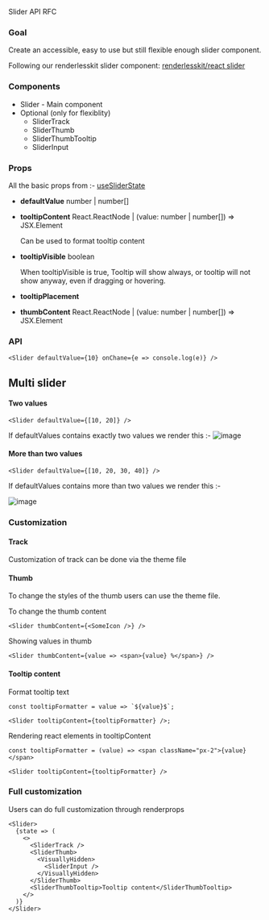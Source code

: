 Slider API RFC

### Goal

Create an accessible, easy to use but still flexible enough slider component.

Following our renderlesskit slider component:
[renderlesskit/react slider](https://github.com/timelessco/renderlesskit-react/blob/master/docs/slider.md)

### Components

- Slider - Main component
- Optional (only for flexiblity)
  - SliderTrack
  - SliderThumb
  - SliderThumbTooltip
  - SliderInput

### Props

All the basic props from :-
[useSliderState](https://github.com/timelessco/renderlesskit-react/blob/master/docs/slider.md#usesliderstate)

- **defaultValue** number | number[]
- **tooltipContent** React.ReactNode | (value: number | number[]) => JSX.Element

  Can be used to format tooltip content

- **tooltipVisible** boolean

  When tooltipVisible is true, Tooltip will show always, or tooltip will not
  show anyway, even if dragging or hovering.

- **tooltipPlacement**
- **thumbContent** React.ReactNode | (value: number | number[]) => JSX.Element

### API

```tsx
<Slider defaultValue={10} onChane={e => console.log(e)} />
```

## Multi slider

#### Two values

```tsx
<Slider defaultValue={[10, 20]} />
```

If defaultValues contains exactly two values we render this :-
![image](https://user-images.githubusercontent.com/35374649/106451419-91e83980-64ac-11eb-8324-522826f9f276.png)

#### More than two values

```tsx
<Slider defaultValue={[10, 20, 30, 40]} />
```

If defaultValues contains more than two values we render this :-

![image](https://user-images.githubusercontent.com/35374649/106451549-bd6b2400-64ac-11eb-8091-d805e8e78e57.png)

### Customization

#### Track

Customization of track can be done via the theme file

#### Thumb

To change the styles of the thumb users can use the theme file.

To change the thumb content

```tsx
<Slider thumbContent={<SomeIcon />} />
```

Showing values in thumb

```tsx
<Slider thumbContent={value => <span>{value} %</span>} />
```

#### Tooltip content

Format tooltip text

```tsx
const tooltipFormatter = value => `${value}$`;

<Slider tooltipContent={tooltipFormatter} />;
```

Rendering react elements in tooltipContent

```tsx
const tooltipFormatter = (value) => <span className="px-2">{value}</span>

<Slider tooltipContent={tooltipFormatter} />
```

### Full customization

Users can do full customization through renderprops

```tsx
<Slider>
  {state => (
    <>
      <SliderTrack />
      <SliderThumb>
        <VisuallyHidden>
          <SliderInput />
        </VisuallyHidden>
      </SliderThumb>
      <SliderThumbTooltip>Tooltip content</SliderThumbTooltip>
    </>
  )}
</Slider>
```
